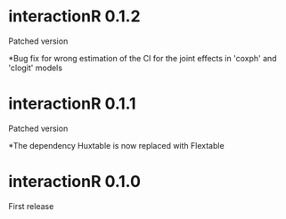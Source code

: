 interactionR 0.1.2
==================
Patched version

*Bug fix for wrong estimation of the CI for the joint effects in 'coxph' and 'clogit' models

interactionR 0.1.1
==================
Patched version

*The dependency Huxtable is now replaced with Flextable


interactionR 0.1.0
==================

First release
